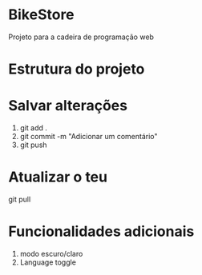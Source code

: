 # BikeStore
Projeto para a cadeira de programação web

# Estrutura do projeto

# Salvar alterações
1. git add .
2. git commit -m "Adicionar um comentário"
3. git push

# Atualizar o teu
git pull

# Funcionalidades adicionais
1. modo escuro/claro
2. Language toggle